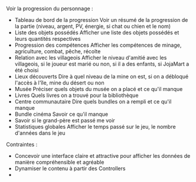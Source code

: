 Voir la progression du personnage : 

- Tableau de bord de la progression
    Voir un résumé de la progression de la partie (niveau, argent, PV, énergie, si chat ou chien et le nom)
- Liste des objets possédés
    Afficher une liste des objets possédés et leurs quantités respectives
- Progression des compétences
    Afficher les compétences de minage, agriculture, combat, pêche, récolte
- Relation avec les villageois
    Afficher le niveau d'amitié avec les villageois, si le joueur est marié ou non, si il a des enfants, si JojaMart a été choisi
- Lieux découverts
    Dire à quel niveau de la mine on est, si on a débloqué l'accès à l'île, mine du désert ou non 
- Musée
    Préciser quels objets du musée on a placé et ce qu'il manque
- Livres
    Quels livres on a trouvé pour la bibliothèque
- Centre communautaire
    Dire quels bundles on a rempli et ce qu'il manque
- Bundle cinéma
    Savoir ce qu'il manque
- Savoir si le grand-père est passé me voir
- Statistiques globales
    Afficher le temps passé sur le jeu, le nombre d'années dans le jeu

Contraintes :

- Concevoir une interface claire et attractive pour afficher les données de manière compréhensible et agréable
- Dynamiser le contenu à partir des Controllers
- 